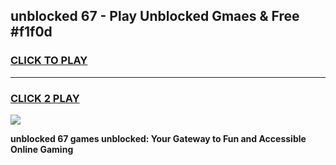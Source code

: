 
## unblocked 67 - Play Unblocked Gmaes & Free #f1f0d
<h3>
<a href="https://news.freeplayer.one?title=unblocked_67&ref=24F">CLICK TO PLAY</a></h3>
<hr>

<h3>
<a href="https://news.freeplayer.one?title=unblocked_67&ref=24F">CLICK 2 PLAY</a>
  
</h3>

<a href="https://news.freeplayer.one?title=unblocked_67&ref=24F/"><img src="https://clearcache.store/games.png"></a>


**unblocked 67 games unblocked: Your Gateway to Fun and Accessible Online Gaming**
